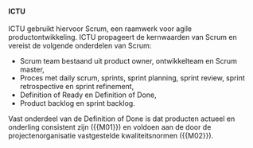 #### ICTU

ICTU gebruikt hiervoor Scrum, een raamwerk voor agile productontwikkeling. ICTU propageert de kernwaarden van Scrum en vereist de volgende onderdelen van Scrum:

- Scrum team bestaand uit product owner, ontwikkelteam en Scrum master,
- Proces met daily scrum, sprints, sprint planning, sprint review, sprint retrospective en sprint refinement,
- Definition of Ready en Definition of Done,
- Product backlog en sprint backlog.

Vast onderdeel van de Definition of Done is dat producten actueel en onderling consistent zijn ({{M01}}) en voldoen aan de door de projectenorganisatie vastgestelde kwaliteitsnormen ({{M02}}).
